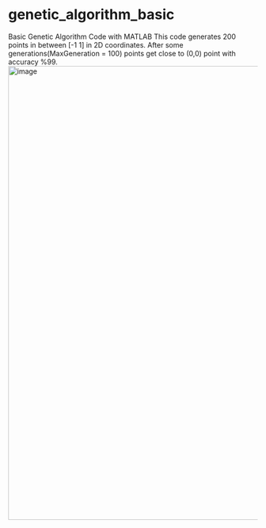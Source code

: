 # genetic_algorithm_basic
Basic Genetic Algorithm Code with MATLAB
This code generates 200 points in between [-1 1] in 2D coordinates.
After some generations(MaxGeneration = 100) points get close to (0,0) point with
accuracy %99.
<img width="916" alt="image" src="https://user-images.githubusercontent.com/57197248/197332141-584f4e20-6f62-42b3-980a-3fa804eca6ac.png">
